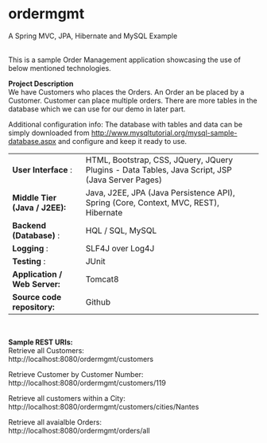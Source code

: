 # ordermgmt
A Spring MVC, JPA, Hibernate and MySQL Example <br> <br>

This is a sample Order Management application showcasing the use of below mentioned technologies.  <br>

<b> Project Description </b> <br>
We have Customers who places the Orders. An Order an be placed by a Customer. Customer can place multiple orders.
There are more tables in the database which we can use for our demo in later part.

Additional configuration info:
The database with tables and data can be simply downloaded from http://www.mysqltutorial.org/mysql-sample-database.aspx and configure and keep it ready to use.

<table>

 <tr>
  <td> <b> User Interface </b>: </td>
   <td> HTML, Bootstrap, CSS, JQuery, JQuery Plugins - Data Tables, Java Script, JSP (Java Server Pages) </td>
 </tr>

<tr>
<td> <b> Middle Tier (Java / J2EE): </b>  </td>
<td> Java, J2EE, JPA (Java Persistence API),  Spring (Core, Context, MVC, REST),  Hibernate </td>
</tr>

<tr>
<td> <b> Backend (Database) </b>: </td>
<td> HQL / SQL, MySQL </td>
</tr>

<tr>
<td> <b> Logging </b>:  </td>
<td> SLF4J over Log4J </td>
</tr>

<tr>
<td> <b> Testing </b>: </td>
<td> JUnit </td>
</tr>

<tr>
<td> <b> Application / Web Server: </b> </td>
<td> Tomcat8 </td>
</tr>

<tr>
<td>  <b> Source code repository: </b> </td>
<td> Github </td>
</tr>

</table>

<br> 

<b> Sample REST URIs: </b> <br>
Retrieve all Customers: <br>
http://localhost:8080/ordermgmt/customers

Retrieve Customer by Customer Number: <br>
http://localhost:8080/ordermgmt/customers/119

Retrieve all customers within a City: <br>
http://localhost:8080/ordermgmt/customers/cities/Nantes

Retrieve all avaialble Orders: <br>
http://localhost:8080/ordermgmt/orders/all

